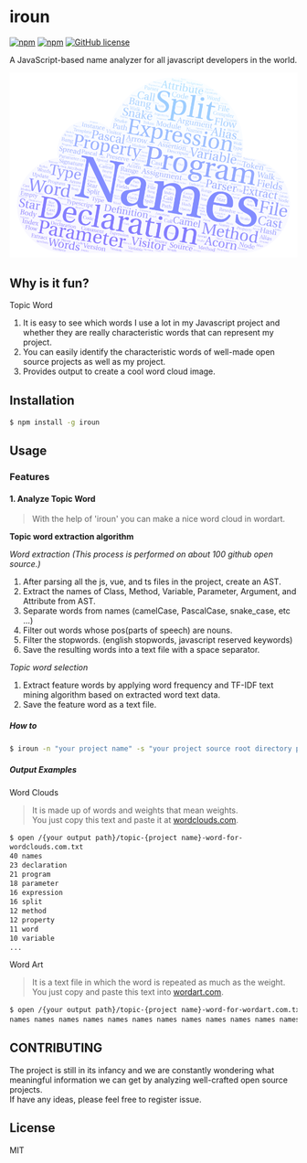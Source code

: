 # iroun
[![npm](https://img.shields.io/npm/v/iroun.svg)](https://www.npmjs.com/package/iroun)
[![npm](https://img.shields.io/npm/dt/iroun.svg)](https://www.npmjs.com/package/iroun)
[![GitHub license](https://img.shields.io/github/license/pistis/iroun.svg)](https://github.com/pistis/iroun/blob/master/LICENSE)

A JavaScript-based name analyzer for all javascript developers in the world.  

![iroun-word-art-0.2.0](./iroun-word-art-0.2.0.png)

## Why is it fun?

Topic Word  
1. It is easy to see which words I use a lot in my Javascript project and whether they are really characteristic words that can represent my project.  
2. You can easily identify the characteristic words of well-made open source projects as well as my project.  
3. Provides output to create a cool word cloud image.  

## Installation
```bash
$ npm install -g iroun
```

## Usage
### Features
#### 1. Analyze Topic Word
> With the help of 'iroun' you can make a nice word cloud in wordart.

**Topic word extraction algorithm**  

*Word extraction (This process is performed on about 100 github open source.)*
1. After parsing all the js, vue, and ts files in the project, create an AST.
2. Extract the names of Class, Method, Variable, Parameter, Argument, and Attribute from AST.
3. Separate words from names (camelCase, PascalCase, snake_case, etc ...)
4. Filter out words whose pos(parts of speech) are nouns.
5. Filter the stopwords. (english stopwords, javascript reserved keywords)
6. Save the resulting words into a text file with a space separator.

*Topic word selection*
1. Extract feature words by applying word frequency and TF-IDF text mining algorithm based on extracted word text data.
2. Save the feature word as a text file.

##### How to
```bash
$ iroun -n "your project name" -s "your project source root directory path" -o "your output directory path"
```

##### Output Examples
Word Clouds
> It is made up of words and weights that mean weights.  
> You just copy this text and paste it at [wordclouds.com](https://www.wordclouds.com/).  

```
$ open /{your output path}/topic-{project name}-word-for-wordclouds.com.txt
40 names
23 declaration
21 program
18 parameter
16 expression
16 split
12 method
12 property
11 word
10 variable
...
```

Word Art
> It is a text file in which the word is repeated as much as the weight.  
> You just copy and paste this text into [wordart.com](https://wordart.com/).  

```bash
$ open /{your output path}/topic-{project name}-word-for-wordart.com.txt
names names names names names names names names names names names names names names names names names names names names names names names names names names names names names names names names names names names names names names names names declaration declaration declaration declaration declaration declaration declaration declaration declaration declaration declaration declaration declaration declaration declaration declaration declaration declaration declaration declaration declaration declaration declaration program program program program program program program program program program program program program program program program program program program .....
```

## CONTRIBUTING
The project is still in its infancy and we are constantly wondering what meaningful information we can get by analyzing well-crafted open source projects.  
If have any ideas, please feel free to register issue.  

## License

  MIT

